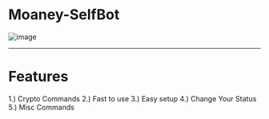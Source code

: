 # Moaney-SelfBot
![image](https://github.com/overvalue/Moaney-SelfBot/assets/121876198/0add3b42-dbb5-4e9e-8f3b-54c7d30aaeab)
____________________________________________________________________________________________________________
 # Features
 1.) Crypto Commands 
 2.) Fast to use
 3.) Easy setup
 4.) Change Your Status
 5.) Misc Commands
 

